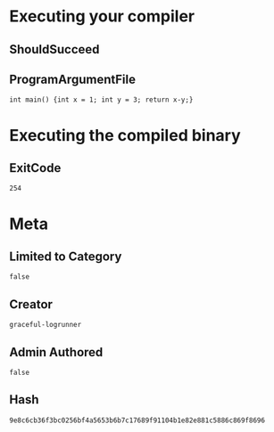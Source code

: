 # Executing your compiler

## ShouldSucceed

## ProgramArgumentFile

```
int main() {int x = 1; int y = 3; return x-y;}
```

# Executing the compiled binary

## ExitCode

```
254
```

# Meta

## Limited to Category

```
false
```

## Creator

```
graceful-logrunner
```

## Admin Authored

```
false
```

## Hash

```
9e8c6cb36f3bc0256bf4a5653b6b7c17689f91104b1e82e881c5886c869f8696
```
